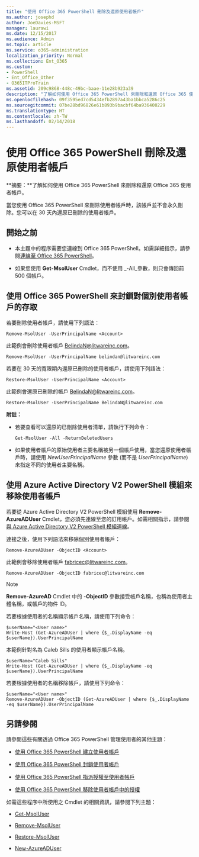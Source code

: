 ```yaml
---
title: "使用 Office 365 PowerShell 刪除及還原使用者帳戶"
ms.author: josephd
author: JoeDavies-MSFT
manager: laurawi
ms.date: 12/15/2017
ms.audience: Admin
ms.topic: article
ms.service: o365-administration
localization_priority: Normal
ms.collection: Ent_O365
ms.custom:
- PowerShell
- Ent_Office_Other
- O365ITProTrain
ms.assetid: 209c9868-448c-49bc-baae-11e28b923a39
description: "了解如何使用 Office 365 PowerShell 來刪除和還原 Office 365 使用者帳戶。"
ms.openlocfilehash: 09f3595ed7cd5434efb2897a43ba1bbca5286c25
ms.sourcegitcommit: 07be28bd96826e61b893b9bacbf64ba936400229
ms.translationtype: HT
ms.contentlocale: zh-TW
ms.lasthandoff: 02/14/2018
---
```

# <a name="delete-and-restore-user-accounts-with-office-365-powershell"></a>使用 Office 365 PowerShell 刪除及還原使用者帳戶

**摘要：**了解如何使用 Office 365 PowerShell 來刪除和還原 Office 365 使用者帳戶。
  
當您使用 Office 365 PowerShell 來刪除使用者帳戶時，該帳戶並不會永久刪除。您可以在 30 天內還原已刪除的使用者帳戶。
  
## <a name="before-you-begin"></a>開始之前

- 本主題中的程序需要您連線到 Office 365 PowerShell。如需詳細指示，請參閱[連線至 Office 365 PowerShell](connect-to-office-365-powershell.md)。
    
- 如果您使用 **Get-MsolUser** Cmdlet，而不使用 _-All_參數，則只會傳回前 500 個帳戶。
    
## <a name="use-office-365-powershell-to-block-access-to-individual-user-accounts"></a>使用 Office 365 PowerShell 來封鎖對個別使用者帳戶的存取
<a name="ShortVersion"> </a>

若要刪除使用者帳戶，請使用下列語法：
  
```
Remove-MsolUser -UserPrincipalName <Account>
```

此範例會刪除使用者帳戶 BelindaN@litwareinc.com。
  
```
Remove-MsolUser -UserPrincipalName belindan@litwareinc.com
```

若要在 30 天的寬限期內還原已刪除的使用者帳戶，請使用下列語法：
  
```
Restore-MsolUser -UserPrincipalName <Account>
```

此範例會還原已刪除的帳戶 BelindaN@litwareinc.com。
  
```
Restore-MsolUser -UserPrincipalName BelindaN@litwareinc.com
```

 **附註：**
  
- 若要查看可以還原的已刪除使用者清單，請執行下列命令：
    
  ```
  Get-MsolUser -All -ReturnDeletedUsers
  ```

- 如果使用者帳戶的原始使用者主要名稱被另一個帳戶使用，當您還原使用者帳戶時，請使用  _NewUserPrincipalName_ 參數 (而不是 _UserPrincipalName_) 來指定不同的使用者主要名稱。
    
## <a name="use-the-azure-active-directory-v2-powershell-module-to-remove-a-user-account"></a>使用 Azure Active Directory V2 PowerShell 模組來移除使用者帳戶
<a name="ShortVersion"> </a>

若要從 Azure Active Directory V2 PowerShell 模組使用 **Remove-AzureADUser** Cmdlet，您必須先連線至您的訂用帳戶。如需相關指示，請參閱[與 Azure Active Directory V2 PowerShell 模組連線](https://go.microsoft.com/fwlink/?linkid=842218)。
  
連接之後，使用下列語法來移除個別使用者帳戶：
  
```
Remove-AzureADUser -ObjectID <Account>
```

此範例會移除使用者帳戶 fabricec@litwareinc.com。
  
```
Remove-AzureADUser -ObjectID fabricec@litwareinc.com
```

> [!NOTE]
> **Remove-AzureAD** Cmdlet 中的 **-ObjectID** 參數接受帳戶名稱，也稱為使用者主體名稱，或帳戶的物件 ID。
  
若要根據使用者的名稱顯示帳戶名稱，請使用下列命令︰
  
```
$userName="<User name>"
Write-Host (Get-AzureADUser | where {$_.DisplayName -eq $userName}).UserPrincipalName
```

本範例針對名為 Caleb Sills 的使用者顯示帳戶名稱。
  
```
$userName="Caleb Sills"
Write-Host (Get-AzureADUser | where {$_.DisplayName -eq $userName}).UserPrincipalName
```

若要根據使用者的名稱移除帳戶，請使用下列命令︰
  
```
$userName="<User name>"
Remove-AzureADUser -ObjectID (Get-AzureADUser | where {$_.DisplayName -eq $userName}).UserPrincipalName
```

## <a name="see-also"></a>另請參閱
<a name="SeeAlso"> </a>

請參閱這些有關透過 Office 365 PowerShell 管理使用者的其他主題：
  
- [使用 Office 365 PowerShell 建立使用者帳戶](create-user-accounts-with-office-365-powershell.md)
    
- [使用 Office 365 PowerShell 封鎖使用者帳戶](block-user-accounts-with-office-365-powershell.md)
    
- [使用 Office 365 PowerShell 指派授權至使用者帳戶](assign-licenses-to-user-accounts-with-office-365-powershell.md)
    
- [使用 Office 365 PowerShell 移除使用者帳戶中的授權](remove-licenses-from-user-accounts-with-office-365-powershell.md)
    
如需這些程序中所使用之 Cmdlet 的相關資訊，請參閱下列主題：
  
- [Get-MsolUser](https://go.microsoft.com/fwlink/p/?LinkId=691543)
    
- [Remove-MsolUser](https://go.microsoft.com/fwlink/p/?LinkId=691636)
    
- [Restore-MsolUser](https://go.microsoft.com/fwlink/p/?LinkId=691637)
    
- [New-AzureADUser](https://docs.microsoft.com/powershell/module/azuread/new-azureaduser?view=azureadps-2.0)
    

